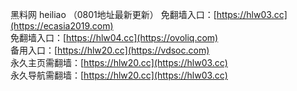 黑料网 heiliao （0801地址最新更新）
免翻墙入口：[https://hlw03.cc](https://ecasia2019.com)
<br>
免翻墙入口：[https://hlw04.cc](https://ovoliq.com)
<br>
备用入口：[https://hlw20.cc](https://vdsoc.com)
<br>
永久主页需翻墙：[https://hlw20.cc](https://hlw03.cc)
<br>
永久导航需翻墙：[https://hlw20.cc](https://hlw03.cc)
